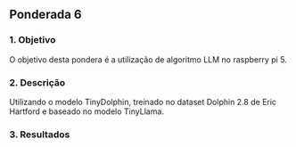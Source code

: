 ## Ponderada 6
### 1. Objetivo
O objetivo desta pondera é a utilização de algoritmo LLM no raspberry pi 5. 

### 2. Descrição
Utilizando o modelo TinyDolphin, treinado no dataset Dolphin 2.8 de Eric Hartford e baseado no modelo TinyLlama.

### 3. Resultados
